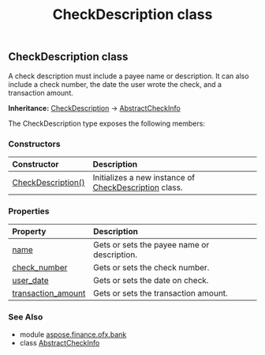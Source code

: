 ﻿---
title: CheckDescription class
second_title: Aspose.Finance for Python via .NET API References
description: 
type: docs
weight: 130
url: /python-net/aspose.finance.ofx.bank/checkdescription/
is_root: false
---

## CheckDescription class

A check description must include a payee name or description. It can also include a check number, the date the user wrote the check, and a transaction amount.



**Inheritance:** [CheckDescription](/finance/python-net/aspose.finance.ofx.bank/checkdescription) → 
[AbstractCheckInfo](/finance/python-net/aspose.finance.ofx.bank/abstractcheckinfo)



The CheckDescription type exposes the following members:

### Constructors
| Constructor | Description |
| :- | :- |
| [CheckDescription()](/finance/python-net/aspose.finance.ofx.bank/checkdescription/__init__/#) | Initializes a new instance of [CheckDescription](/finance/python-net/aspose.finance.ofx.bank/checkdescription) class. |


### Properties
| Property | Description |
| :- | :- |
| [name](/finance/python-net/aspose.finance.ofx.bank/checkdescription/name) | Gets or sets the payee name or description. |
| [check_number](/finance/python-net/aspose.finance.ofx.bank/checkdescription/check_number) | Gets or sets the check number. |
| [user_date](/finance/python-net/aspose.finance.ofx.bank/checkdescription/user_date) | Gets or sets the date on check. |
| [transaction_amount](/finance/python-net/aspose.finance.ofx.bank/checkdescription/transaction_amount) | Gets or sets the transaction amount. |


### See Also

* module [aspose.finance.ofx.bank](../)
* class [AbstractCheckInfo](/finance/python-net/aspose.finance.ofx.bank/abstractcheckinfo)
